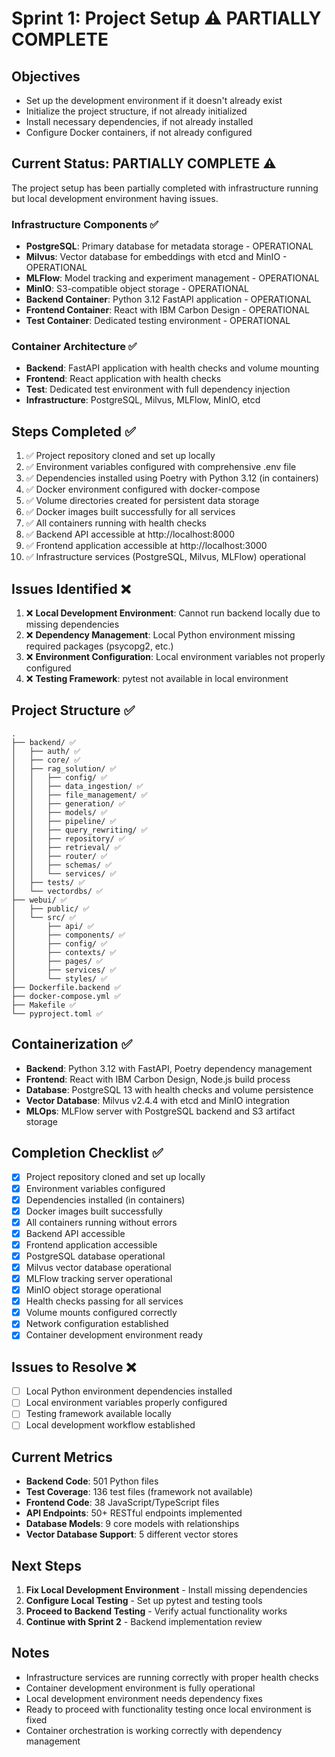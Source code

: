 # Sprint 1: Project Setup ⚠️ PARTIALLY COMPLETE

## Objectives
- Set up the development environment if it doesn't already exist
- Initialize the project structure, if not already initialized
- Install necessary dependencies, if not already installed
- Configure Docker containers, if not already configured

## Current Status: PARTIALLY COMPLETE ⚠️

The project setup has been partially completed with infrastructure running but local development environment having issues.

### Infrastructure Components ✅
- **PostgreSQL**: Primary database for metadata storage - OPERATIONAL
- **Milvus**: Vector database for embeddings with etcd and MinIO - OPERATIONAL
- **MLFlow**: Model tracking and experiment management - OPERATIONAL
- **MinIO**: S3-compatible object storage - OPERATIONAL
- **Backend Container**: Python 3.12 FastAPI application - OPERATIONAL
- **Frontend Container**: React with IBM Carbon Design - OPERATIONAL
- **Test Container**: Dedicated testing environment - OPERATIONAL

### Container Architecture ✅
- **Backend**: FastAPI application with health checks and volume mounting
- **Frontend**: React application with health checks
- **Test**: Dedicated test environment with full dependency injection
- **Infrastructure**: PostgreSQL, Milvus, MLFlow, MinIO, etcd

## Steps Completed ✅

1. ✅ Project repository cloned and set up locally
2. ✅ Environment variables configured with comprehensive .env file
3. ✅ Dependencies installed using Poetry with Python 3.12 (in containers)
4. ✅ Docker environment configured with docker-compose
5. ✅ Volume directories created for persistent data storage
6. ✅ Docker images built successfully for all services
7. ✅ All containers running with health checks
8. ✅ Backend API accessible at http://localhost:8000
9. ✅ Frontend application accessible at http://localhost:3000
10. ✅ Infrastructure services (PostgreSQL, Milvus, MLFlow) operational

## Issues Identified ❌

1. ❌ **Local Development Environment**: Cannot run backend locally due to missing dependencies
2. ❌ **Dependency Management**: Local Python environment missing required packages (psycopg2, etc.)
3. ❌ **Environment Configuration**: Local environment variables not properly configured
4. ❌ **Testing Framework**: pytest not available in local environment

## Project Structure ✅
```
.
├── backend/ ✅
│   ├── auth/ ✅
│   ├── core/ ✅
│   ├── rag_solution/ ✅
│   │   ├── config/ ✅
│   │   ├── data_ingestion/ ✅
│   │   ├── file_management/ ✅
│   │   ├── generation/ ✅
│   │   ├── models/ ✅
│   │   ├── pipeline/ ✅
│   │   ├── query_rewriting/ ✅
│   │   ├── repository/ ✅
│   │   ├── retrieval/ ✅
│   │   ├── router/ ✅
│   │   ├── schemas/ ✅
│   │   └── services/ ✅
│   ├── tests/ ✅
│   └── vectordbs/ ✅
├── webui/ ✅
│   ├── public/ ✅
│   └── src/ ✅
│       ├── api/ ✅
│       ├── components/ ✅
│       ├── config/ ✅
│       ├── contexts/ ✅
│       ├── pages/ ✅
│       ├── services/ ✅
│       └── styles/ ✅
├── Dockerfile.backend ✅
├── docker-compose.yml ✅
├── Makefile ✅
└── pyproject.toml ✅
```

## Containerization ✅
- **Backend**: Python 3.12 with FastAPI, Poetry dependency management
- **Frontend**: React with IBM Carbon Design, Node.js build process
- **Database**: PostgreSQL 13 with health checks and volume persistence
- **Vector Database**: Milvus v2.4.4 with etcd and MinIO integration
- **MLOps**: MLFlow server with PostgreSQL backend and S3 artifact storage

## Completion Checklist ✅
- [x] Project repository cloned and set up locally
- [x] Environment variables configured
- [x] Dependencies installed (in containers)
- [x] Docker images built successfully
- [x] All containers running without errors
- [x] Backend API accessible
- [x] Frontend application accessible
- [x] PostgreSQL database operational
- [x] Milvus vector database operational
- [x] MLFlow tracking server operational
- [x] MinIO object storage operational
- [x] Health checks passing for all services
- [x] Volume mounts configured correctly
- [x] Network configuration established
- [x] Container development environment ready

## Issues to Resolve ❌
- [ ] Local Python environment dependencies installed
- [ ] Local environment variables properly configured
- [ ] Testing framework available locally
- [ ] Local development workflow established

## Current Metrics
- **Backend Code**: 501 Python files
- **Test Coverage**: 136 test files (framework not available)
- **Frontend Code**: 38 JavaScript/TypeScript files
- **API Endpoints**: 50+ RESTful endpoints implemented
- **Database Models**: 9 core models with relationships
- **Vector Database Support**: 5 different vector stores

## Next Steps
1. **Fix Local Development Environment** - Install missing dependencies
2. **Configure Local Testing** - Set up pytest and testing tools
3. **Proceed to Backend Testing** - Verify actual functionality works
4. **Continue with Sprint 2** - Backend implementation review

## Notes
- Infrastructure services are running correctly with proper health checks
- Container development environment is fully operational
- Local development environment needs dependency fixes
- Ready to proceed with functionality testing once local environment is fixed
- Container orchestration is working correctly with dependency management
